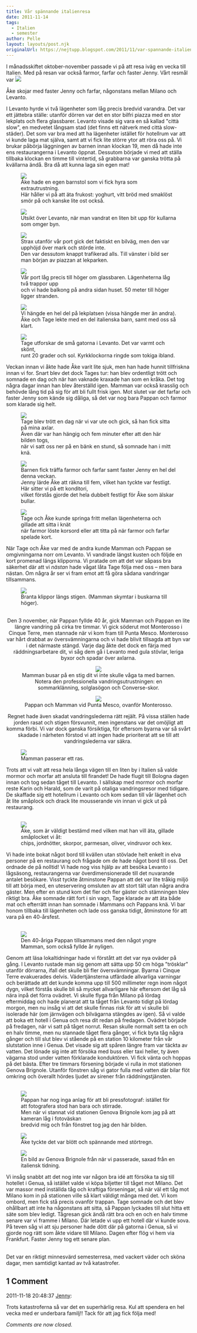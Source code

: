 ```yaml
---
title: Vår spännande italienresa
date: 2011-11-14
tags: 
  - Italien
  - semester	
author: Pelle
layout: layouts/post.njk
originalUrl: https://nejtupp.blogspot.com/2011/11/var-spannande-italienresa.html
---
```


I månadsskiftet oktober-november passade vi på att resa iväg en vecka till Italien. Med på resan var också farmor, farfar och faster Jenny. Vårt resmål var  <img src="../../../img/2011/11/40-arsresan+till+Levanto-_MG_9136.jpg">
	<figcaption>Åke skojar med faster Jenny och farfar, någonstans mellan Milano och Levanto.</figcaption>
</figure>I Levanto hyrde vi två lägenheter som låg precis bredvid varandra. Det var ett jättebra ställe: utanför dörren var det en stor bilfri piazza med en stor lekplats och flera glassbarer. Levanto visade sig vara en så kallad "città slow", en medvetet långsam stad (det finns ett nätverk med città slow-städer). Det som var bra med att ha lägenheter istället för hotellrum var att vi kunde laga mat själva, samt att vi fick lite större ytor att röra oss på. Vi brukar påbörja läggningen av barnen innan klockan 19, men då hade inte ens restaurangerna i Levanto öppnat. Dessutom började vi med att ställa tillbaka klockan en timme till vintertid, så grabbarna var ganska trötta på kvällarna ändå. Bra då att kunna laga sin egen mat!

<figure>
	<img src="../../../img/2011/11/40-arsresan+till+Levanto-_MG_9150.jpg">
	<figcaption>Åke hade en egen barnstol som vi fick hyra som extrautrustning. <br>Här håller vi på att äta frukost: yoghurt, vitt bröd med smaklöst smör på och kanske lite ost också.</figcaption>
</figure>

<figure>
	<img src="../../../img/2011/11/40-arsresan+till+Levanto-_MG_9354.jpg">
	<figcaption>Utsikt över Levanto, när man vandrat en liten bit upp för kullarna som omger byn.</figcaption>
</figure>

<figure>
	<img src="../../../img/2011/11/40-arsresan+till+Levanto-_MG_9298.jpg">
	<figcaption>Strax utanför vår port gick det faktiskt en bilväg, men den var upphöjd över mark och störde inte. <br>Den var dessutom knappt trafikerad alls. Till vänster i bild ser man början av piazzan at lekparken.</figcaption>
</figure>

<figure>
	<img src="../../../img/2011/11/40-arsresan+till+Levanto-_MG_9304.jpg">
	<figcaption>Vår port låg precis till höger om glassbaren. Lägenheterna låg två trappor upp <br>och vi hade balkong på andra sidan huset. 50 meter till höger ligger stranden.</figcaption>
</figure>

<figure>
	<img src="../../../img/2011/11/40-arsresan+till+Levanto-_MG_9312.jpg">
	<figcaption>Vi hängde en hel del på lekplatsen (vissa hängde mer än andra). <br>Åke och Tage lekte med en del italienska barn, samt med oss så klart.</figcaption>
</figure>

<figure>
	<img src="../../../img/2011/11/40-arsresan+till+Levanto-_MG_9397.jpg">
	<figcaption>Tage utforskar de små gatorna i Levanto. Det var varmt och skönt, <br>runt 20 grader och sol. Kyrkklockorna ringde som tokiga ibland.</figcaption>
</figure>Veckan innan vi åkte hade Åke varit lite sjuk, men han hade hunnit tillfriskna innan vi for. Snart blev det dock Tages tur: han blev ordentligt trött och somnade en dag och när han vaknade kraxade han som en kråka. Det tog några dagar innan han blev återställd igen. Mamman var också krasslig och behövde lång tid på sig för att bli fullt frisk igen. Mot slutet var det farfar och faster Jenny som kände sig dåliga, så det var nog bara Pappan och farmor som klarade sig helt.

<figure>
	<img src="../../../img/2011/11/40-arsresan+till+Levanto-_MG_9170.jpg">
	<figcaption>Tage blev trött en dag när vi var ute och gick, så han fick sitta på mina axlar. <br>Även där var han hängig och fem minuter efter att den här bilden togs, <br>när vi satt oss ner på en bänk en stund, så somnade han i mitt knä. </figcaption>
</figure>

<figure>
	<img src="../../../img/2011/11/40-arsresan+till+Levanto-_MG_9424.jpg">
	<figcaption>Barnen fick träffa farmor och farfar samt faster Jenny en hel del denna veckan.<br>Jenny lärde Åke att räkna till fem, vilket han tyckte var festligt. Här sitter vi på ett konditori, <br>vilket förstås gjorde det hela dubbelt festligt för Åke som älskar bullar.</figcaption>
</figure>

<figure>
	<img src="../../../img/2011/11/40-arsresan+till+Levanto-_MG_9294.jpg">
	<figcaption>Tage och Åke kunde springa fritt mellan lägenheterna och gillade att sitta i knät <br>när farmor löste korsord eller att titta på när farmor och farfar spelade kort.</figcaption>
</figure>När Tage och Åke var med de andra kunde Mamman och Pappan se omgivningarna norr om Levanto. Vi vandrade längst kusten och följde en kort promenad längs klipporna. Vi pratade om att det var såpass bra säkerhet där att vi <i>nästan</i> hade vågat låta Tage följa med oss – men bara nästan. Om några år ser vi fram emot att få göra sådana vandringar tillsammans.</div>

<figure>
	<img src="../../../img/2011/11/40-arsresan+till+Levanto-_MG_9289.jpg">
	<figcaption>Branta klippor längs stigen. (Mamman skymtar i buskarna till höger).</figcaption>
</figure><div class="separator" style="clear: both; text-align: center;"><br>Den 3 november, när Pappan fyllde 40 år, gick Mamman och Pappan en lite längre vandring på cirka tre timmar. Vi gick söderut mot Monterosso i Cinque Terre, men stannade när vi kom fram till Punta Mesco. Monterosso var hårt drabbat av översvämningarna och vi hade blivit tillsagda att byn var i det närmaste stängd. Varje dag åkte det dock en färja med räddningsarbetare dit, vi såg dem gå i Levanto med gula stövlar, leriga byxor och spadar över axlarna.

<figure>
	<img src="../../../img/2011/11/40-arsresan+till+Levanto-_MG_9483.jpg">
	<figcaption>Mamman busar på en stig dit vi inte skulle våga ta med barnen. <br>Notera den professionella vandringsutrustningen: en sommarklänning, solglasögon och Converse-skor.</figcaption>
</figure>

<figure>
	<img src="../../../img/2011/11/40-arsresan+till+Levanto-_MG_9527.jpg">
	<figcaption>Pappan och Mamman vid Punta Mesco, ovanför Monterosso.</figcaption>
</figure>Regnet hade även skadat vandringslederna rätt rejält. På vissa ställen hade jorden rasat och stigen försvunnit, men ingenstans var det omöjligt att komma förbi. Vi var dock ganska försiktiga, för eftersom byarna var så svårt skadade i närheten förstod vi att ingen hade prioriterat att se till att vandringslederna var säkra. </div>

<figure>
	<img src="../../../img/2011/11/40-arsresan+till+Levanto-_MG_9563.jpg">
	<figcaption>Mamman passerar ett ras.</figcaption>
</figure>Trots att vi valt att resa hela långa vägen till en liten by i Italien så valde mormor och morfar att ansluta till firandet! De hade flugit till Bologna dagen innan och tog sedan tåget till Levanto. I sällskap med mormor och morfar reste Karin och Harald, som de varit på otaliga vandringsresor med tidigare. De skaffade sig ett hotellrum i Levanto och kom sedan till vår lägenhet och åt lite småplock och drack lite mousserande vin innan vi gick ut på restaurang.<br><br>

<figure>
	<img src="../../../img/2011/11/40-arsresan+till+Levanto-_MG_9575.jpg">
	<figcaption>Åke, som är väldigt bestämd med vilken mat han vill äta, gillade småplocket vi åt:<br>chips, jordnötter, skorpor, parmesan, oliver, vindruvor och kex.</figcaption>
</figure>

Vi hade inte bokat något bord till kvällen utan stövlade helt enkelt in elva personer på en restaurang och frågade om de hade något bord till oss. Det ordnade de på nolltid! Vi hade nog viss hjälp av att besöka Levanto i lågsäsong, restaurangerna var överdimensionerade till det nuvarande antalet besökare. Visst tyckte åtminstone Pappan att det var lite tråkig miljö till att börja med, en uteservering omsluten av att stort tält utan några andra gäster. Men efter en stund kom det fler och fler gäster och stämningen blev riktigt bra. Åke somnade rätt fort i sin vagn, Tage klarade av att äta både mat och efterrätt innan han somnade i Mammans och Pappans knä. Vi bar honom tillbaka till lägenheten och lade oss ganska tidigt, åtminstone för att vara på en 40-årsfest.<br><br>

<figure>
	<img src="../../../img/2011/11/40-arsresan+till+Levanto-_MG_9595.jpg">
	<figcaption>Den 40-åriga Pappan tillsammans med den något yngre Mamman, som också fyllde år nyligen.<br></figcaption>
</figure>

Genom att läsa lokaltidningar hade vi förstått att det var nya oväder på gång. I Levanto rustade man sig genom att sätta upp 50 cm höga "trösklar" utanför dörrarna, ifall det skulle bli fler översvämningar. Byarna i Cinque Terre evakuerades delvis. Vädertjänsterna utfärdade allvarliga varningar och berättade att det kunde komma upp till 500 millimeter regn inom något dygn, vilket förstås skulle bli så mycket allvarligare här eftersom det låg så nära inpå det förra ovädret. Vi skulle flyga från Milano på lördag eftermiddag och hade planerat att ta tåget från Levanto tidigt på lördag morgon, men nu insåg vi att det skulle finnas risk för att vi skulle bli isolerade här (om järnvägen och bilvägarna stängdes av igen). Så vi valde att boka ett hotell i Genua och resa dit redan på fredagen. Ovädret började på fredagen, när vi satt på tåget norrut. Resan skulle normalt sett ta en och en halv timme, men nu stannade tåget flera gånger, vi fick byta tåg några gånger och till slut blev vi stående på en station 10 kilometer från vår slutstation inne i Genua. Det visade sig att spåren längre fram var täckta av vatten. Det lönade sig inte att försöka med buss eller taxi heller, ty även vägarna stod under vatten förklarade konduktören. Vi fick vänta och hoppas på det bästa. Efter tre timmars försening började vi rulla in mot stationen Genova Brignole. Utanför fönstren såg vi gator fulla med vatten där bilar flöt omkring och överallt hördes ljudet av sirener från räddningstjänsten.<br><br>

<figure>
	<img src="../../../img/2011/11/40-arsresan+till+Levanto-_MG_9598.jpg">
	<figcaption>Pappan har nog inga anlag för att bli pressfotograf: istället för att fotografera stod han bara och stirrade. <br>Men när vi stannat vid stationen Genova Brignole kom jag på att kameran låg i fotoväskan <br>bredvid mig och från fönstret tog jag den här bilden.</figcaption>
</figure>

<figure>
	<img src="../../../img/2011/11/40-arsresan+till+Levanto-_MG_9606.jpg">
	<figcaption>Åke tyckte det var blött och spännande med störtregn.</figcaption>
</figure>

<figure>
	<img src="../../../img/2011/11/Photo+2011-11-07+20+59+53.jpg">
	<figcaption>En bild av Genova Brignole från när vi passerade, saxad från en italiensk tidning.</figcaption>
</figure>Vi insåg snabbt att det nog inte var någon bra idé att försöka ta sig till hotellet i Genua, så istället valde vi köpa biljetter till tåget mot Milano. Det var massor med inställda tåg och kraftiga förseningar, så när väl ett tåg mot Milano kom in på stationen ville så klart väldigt många med det. Vi kom ombord, men fick stå precis ovanför trappan. Tage somnade och det blev ohållbart att inte ha någonstans att sitta, så Pappan lyckades till slut hitta ett säte som blev ledigt. Tågresan gick ändå rätt bra och en och en halv timme senare var vi framme i Milano. Där letade vi upp ett hotell där vi kunde sova. På teven såg vi att sju personer hade dött där på gatorna i Genua, så vi gjorde nog rätt som åkte vidare till Milano. Dagen efter flög vi hem via Frankfurt. Faster Jenny tog ett senare plan.
<br><br>

Det var en riktigt minnesvärd semesterresa, med vackert väder och sköna dagar, men samtidigt kantad av två katastrofer.

<div class="comments">
	<div class="comments-header"><h2>1 Comment</h2></div>
	<div class="comments-body">
			<div class="comment" id="comment-1922116383945767136">
				<p class="comment-header">
					<date datetime="2011-11-18T20:48:37.166+01:00">2011-11-18 20:48:37</date> 
					<a href="https://www.blogger.com/profile/12909819075825098212" rel="nofollow">Jenny</a>:
				</p>
				<div class="comment-content"><p>Trots katastroferna så var det en superhärlig resa. Kul att spendera en hel vecka med er underbara familj!! Tack för att jag fick följa med!</p></div>
				<div class="comment-footer"></div>
			</div></div>
	<p class="comments-footer"><em>Comments are now closed.</em></p>
</div>